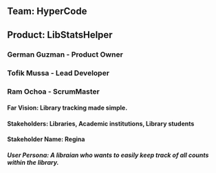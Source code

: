 ## Team: HyperCode
## Product: LibStatsHelper
### German Guzman - Product Owner
### Tofik Mussa - Lead Developer
### Ram Ochoa - ScrumMaster
#### Far Vision: Library tracking made simple. 
#### Stakeholders: Libraries, Academic institutions, Library students
#### Stakeholder Name: Regina 
##### User Persona: A libraian who wants to easily keep track of all counts within the library. 


